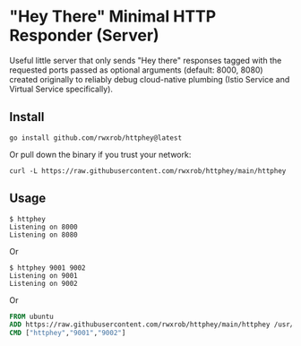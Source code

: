 # "Hey There" Minimal HTTP Responder (Server)

Useful little server that only sends "Hey there" responses tagged with
the requested ports passed as optional arguments (default: 8000, 8080)
created originally to reliably debug cloud-native plumbing (Istio
Service and Virtual Service specifically). 

## Install

```
go install github.com/rwxrob/httphey@latest
```

Or pull down the binary if you trust your network:

```
curl -L https://raw.githubusercontent.com/rwxrob/httphey/main/httphey
```

## Usage

```
$ httphey
Listening on 8000
Listening on 8080
```

Or

```
$ httphey 9001 9002
Listening on 9001
Listening on 9002
```

Or 

```dockerfile
FROM ubuntu
ADD https://raw.githubusercontent.com/rwxrob/httphey/main/httphey /usr/local/bin/
CMD ["httphey","9001","9002"]
```
